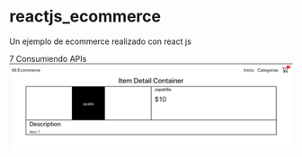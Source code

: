 # reactjs_ecommerce
Un ejemplo de ecommerce realizado con react js 

7 Consumiendo APIs
![Screenshot](screenshots/screen05.png)